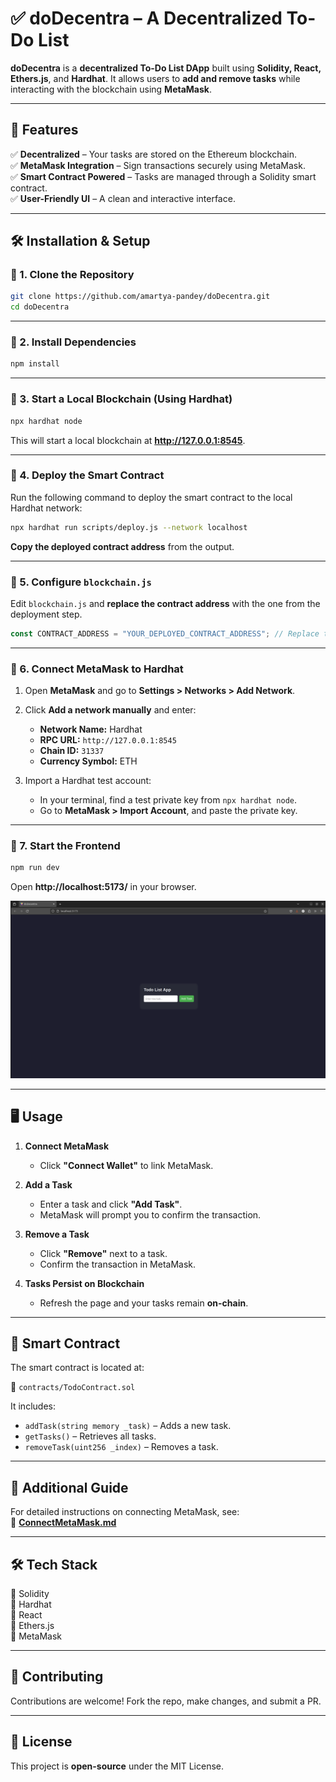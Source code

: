 # ✅ doDecentra – A Decentralized To-Do List  

**doDecentra** is a **decentralized To-Do List DApp** built using **Solidity, React, Ethers.js**, and **Hardhat**. It allows users to **add and remove tasks** while interacting with the blockchain using **MetaMask**.

---

## 🚀 Features  

✅ **Decentralized** – Your tasks are stored on the Ethereum blockchain.  
✅ **MetaMask Integration** – Sign transactions securely using MetaMask.  
✅ **Smart Contract Powered** – Tasks are managed through a Solidity smart contract.  
✅ **User-Friendly UI** – A clean and interactive interface.  

---

## 🛠️ Installation & Setup  

### 📌 1. Clone the Repository  

```sh
git clone https://github.com/amartya-pandey/doDecentra.git
cd doDecentra
```

---

### 📌 2. Install Dependencies  

```sh
npm install
```

---

### 📌 3. Start a Local Blockchain (Using Hardhat)  

```sh
npx hardhat node
```

This will start a local blockchain at **http://127.0.0.1:8545**.

---

### 📌 4. Deploy the Smart Contract  

Run the following command to deploy the smart contract to the local Hardhat network:

```sh
npx hardhat run scripts/deploy.js --network localhost
```

**Copy the deployed contract address** from the output.

---

### 📌 5. Configure `blockchain.js`  

Edit `blockchain.js` and **replace the contract address** with the one from the deployment step.

```javascript
const CONTRACT_ADDRESS = "YOUR_DEPLOYED_CONTRACT_ADDRESS"; // Replace this
```

---

### 📌 6. Connect MetaMask to Hardhat  

1. Open **MetaMask** and go to **Settings > Networks > Add Network**.  
2. Click **Add a network manually** and enter:  
   - **Network Name:** Hardhat  
   - **RPC URL:** `http://127.0.0.1:8545`  
   - **Chain ID:** `31337`  
   - **Currency Symbol:** ETH  

3. Import a Hardhat test account:  
   - In your terminal, find a test private key from `npx hardhat node`.  
   - Go to **MetaMask > Import Account**, and paste the private key.

---

### 📌 7. Start the Frontend  

```sh
npm run dev
```

Open **http://localhost:5173/** in your browser.   

![alt text](frontend/public/image.png)

---

## 🖥️ Usage  

1. **Connect MetaMask**  
   - Click **"Connect Wallet"** to link MetaMask.  
   
2. **Add a Task**  
   - Enter a task and click **"Add Task"**.  
   - MetaMask will prompt you to confirm the transaction.  

3. **Remove a Task**  
   - Click **"Remove"** next to a task.  
   - Confirm the transaction in MetaMask.  

4. **Tasks Persist on Blockchain**  
   - Refresh the page and your tasks remain **on-chain**.  

---

## 📜 Smart Contract  

The smart contract is located at:  

📁 `contracts/TodoContract.sol`  

It includes:  
- `addTask(string memory _task)` – Adds a new task.  
- `getTasks()` – Retrieves all tasks.  
- `removeTask(uint256 _index)` – Removes a task.  

---

## 📖 Additional Guide  

For detailed instructions on connecting MetaMask, see:  
📄 [**ConnectMetaMask.md**](./ConnectMetaMask.md)  

---

## 🛠️ Tech Stack  

🔹 Solidity  
🔹 Hardhat  
🔹 React  
🔹 Ethers.js  
🔹 MetaMask  

---

## 🤝 Contributing  

Contributions are welcome! Fork the repo, make changes, and submit a PR.  

---

## 📄 License  

This project is **open-source** under the MIT License.  
